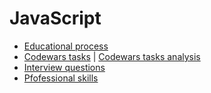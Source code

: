 # JavaScript 

* [Educational process](./process.md)
* [Codewars tasks](./tasks.md) | [Codewars tasks analysis](./analysis.md)
* [Interview questions](./questions.md)
* [Pfofessional skills](./skills.md)

